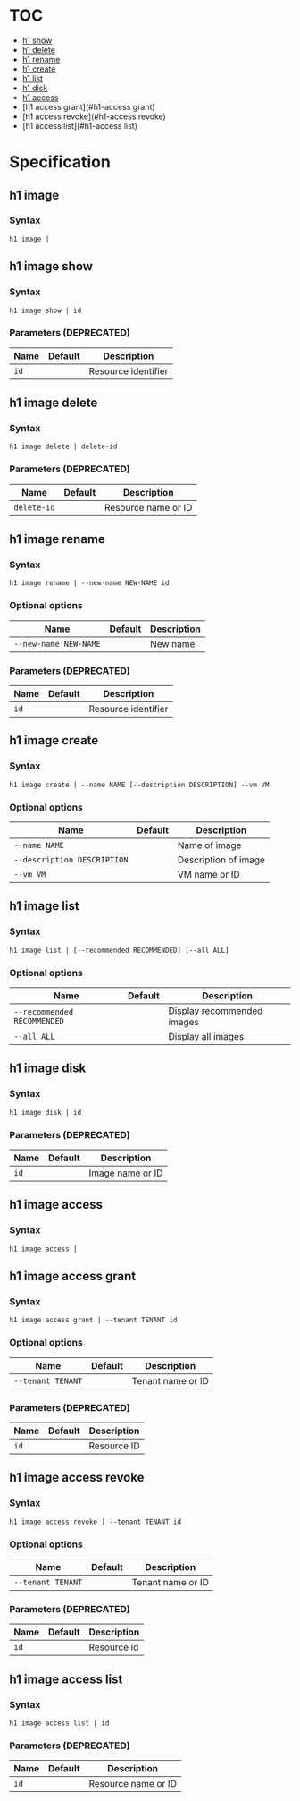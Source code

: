 # TOC

* [h1 show](#h1-show)
* [h1 delete](#h1-delete)
* [h1 rename](#h1-rename)
* [h1 create](#h1-create)
* [h1 list](#h1-list)
* [h1 disk](#h1-disk)
* [h1 access](#h1-access)
* [h1 access grant](#h1-access grant)
* [h1 access revoke](#h1-access revoke)
* [h1 access list](#h1-access list)


# Specification

## h1 image

### Syntax

```h1 image | ```

## h1 image show

### Syntax

```h1 image show | id```

### Parameters (DEPRECATED)

| Name | Default | Description | 
| ---- | ------- | ----------- |
| ```id``` |  | Resource identifier |

## h1 image delete

### Syntax

```h1 image delete | delete-id```

### Parameters (DEPRECATED)

| Name | Default | Description | 
| ---- | ------- | ----------- |
| ```delete-id``` |  | Resource name or ID |

## h1 image rename

### Syntax

```h1 image rename | --new-name NEW-NAME id```

### Optional options

| Name | Default | Description | 
| ---- | ------- | ----------- |
| ```--new-name NEW-NAME``` |  | New name |

### Parameters (DEPRECATED)

| Name | Default | Description | 
| ---- | ------- | ----------- |
| ```id``` |  | Resource identifier |

## h1 image create

### Syntax

```h1 image create | --name NAME [--description DESCRIPTION] --vm VM```

### Optional options

| Name | Default | Description | 
| ---- | ------- | ----------- |
| ```--name NAME``` |  | Name of image |
| ```--description DESCRIPTION``` |  | Description of image |
| ```--vm VM``` |  | VM name or ID |

## h1 image list

### Syntax

```h1 image list | [--recommended RECOMMENDED] [--all ALL]```

### Optional options

| Name | Default | Description | 
| ---- | ------- | ----------- |
| ```--recommended RECOMMENDED``` |  | Display recommended images |
| ```--all ALL``` |  | Display all images |

## h1 image disk

### Syntax

```h1 image disk | id```

### Parameters (DEPRECATED)

| Name | Default | Description | 
| ---- | ------- | ----------- |
| ```id``` |  | Image name or ID |

## h1 image access

### Syntax

```h1 image access | ```

## h1 image access grant

### Syntax

```h1 image access grant | --tenant TENANT id```

### Optional options

| Name | Default | Description | 
| ---- | ------- | ----------- |
| ```--tenant TENANT``` |  | Tenant name or ID |

### Parameters (DEPRECATED)

| Name | Default | Description | 
| ---- | ------- | ----------- |
| ```id``` |  | Resource ID |

## h1 image access revoke

### Syntax

```h1 image access revoke | --tenant TENANT id```

### Optional options

| Name | Default | Description | 
| ---- | ------- | ----------- |
| ```--tenant TENANT``` |  | Tenant name or ID |

### Parameters (DEPRECATED)

| Name | Default | Description | 
| ---- | ------- | ----------- |
| ```id``` |  | Resource id |

## h1 image access list

### Syntax

```h1 image access list | id```

### Parameters (DEPRECATED)

| Name | Default | Description | 
| ---- | ------- | ----------- |
| ```id``` |  | Resource name or ID |

